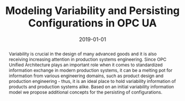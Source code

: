 ---
abstract: Variability is crucial in the design of many advanced goods and it is also
  receiving increasing attention in production systems engineering. Since OPC Unified
  Architecture plays an important role when it comes to standardized information exchange
  in modern production systems, it can be a melting pot for information from various
  engineering domains, such as product design and production engineering - thus, it
  is an ideal place to hold variability information of products and production systems
  alike. Based on an initial variability information model we propose additional concepts
  for the persisting of configurations.
authors:
- Bernhard Wally
- Christian Huemer
- Alexandra Mazak
- Manuel Wimmer
- Radek Sindelar
date: '2019-01-01'
featured: false
links:
- name: Publik
  url: https://publik.tuwien.ac.at/showentry.php?ID=278699&lang=2
publication: Procedia CIRP, 81 (2019), 13 - 18
publication_types:
- '2'
publishDate: '2019-01-01'
title: Modeling Variability and Persisting Configurations in OPC UA
url_pdf: ''
---